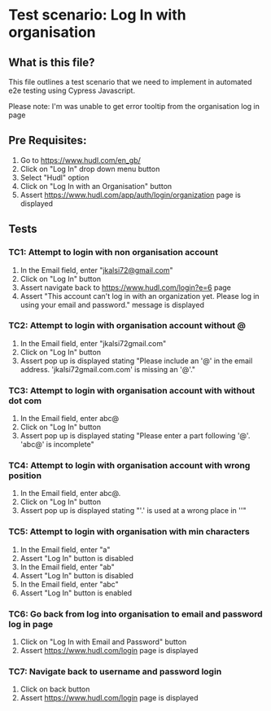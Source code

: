 # Test scenario: Log In with organisation

## What is this file?

This file outlines a test scenario that we need to implement in automated e2e testing using Cypress Javascript.

Please note: I'm was unable to get error tooltip from the organisation log in page

## Pre Requisites:

1. Go to https://www.hudl.com/en_gb/
2. Click on "Log In" drop down menu button
3. Select "Hudl" option
4. Click on "Log In with an Organisation" button
5. Assert https://www.hudl.com/app/auth/login/organization page is displayed

## Tests

### TC1: Attempt to login with non organisation account

1. In the Email field, enter "jkalsi72@gmail.com"
2. Click on "Log In" button
3. Assert navigate back to https://www.hudl.com/login?e=6 page
4. Assert "This account can't log in with an organization yet. Please log in using your email and password." message is displayed

### TC2: Attempt to login with organisation account without @

1. In the Email field, enter "jkalsi72gmail.com"
2. Click on "Log In" button
3. Assert pop up is displayed stating "Please include an '@' in the email address. 'jkalsi72gmail.com.com' is missing an '@'."

### TC3: Attempt to login with organisation account with without dot com

1. In the Email field, enter abc@
2. Click on "Log In" button
3. Assert pop up is displayed stating "Please enter a part following '@'. 'abc@' is incomplete"

### TC4: Attempt to login with organisation account with wrong position

1. In the Email field, enter abc@.
2. Click on "Log In" button
3. Assert pop up is displayed stating "'.' is used at a wrong place in ''"

### TC5: Attempt to login with organisation with min characters

1. In the Email field, enter "a"
2. Assert "Log In" button is disabled
3. In the Email field, enter "ab"
4. Assert "Log In" button is disabled
5. In the Email field, enter "abc"
6. Assert "Log In" button is enabled

### TC6: Go back from log into organisation to email and password log in page

1. Click on "Log In with Email and Password" button
2. Assert https://www.hudl.com/login page is displayed

### TC7: Navigate back to username and password login

1. Click on back button
2. Assert https://www.hudl.com/login page is displayed
